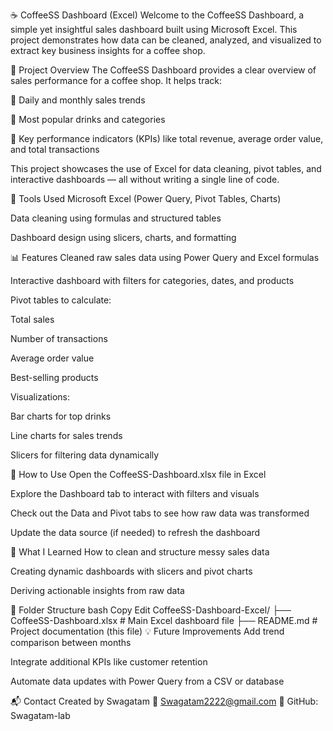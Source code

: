☕ CoffeeSS Dashboard (Excel)
Welcome to the CoffeeSS Dashboard, a simple yet insightful sales dashboard built using Microsoft Excel. This project demonstrates how data can be cleaned, analyzed, and visualized to extract key business insights for a coffee shop.

📌 Project Overview
The CoffeeSS Dashboard provides a clear overview of sales performance for a coffee shop. It helps track:

📅 Daily and monthly sales trends

🥤 Most popular drinks and categories

🧾 Key performance indicators (KPIs) like total revenue, average order value, and total transactions

This project showcases the use of Excel for data cleaning, pivot tables, and interactive dashboards — all without writing a single line of code.

🧰 Tools Used
Microsoft Excel (Power Query, Pivot Tables, Charts)

Data cleaning using formulas and structured tables

Dashboard design using slicers, charts, and formatting

📊 Features
Cleaned raw sales data using Power Query and Excel formulas

Interactive dashboard with filters for categories, dates, and products

Pivot tables to calculate:

Total sales

Number of transactions

Average order value

Best-selling products

Visualizations:

Bar charts for top drinks

Line charts for sales trends

Slicers for filtering data dynamically

📝 How to Use
Open the CoffeeSS-Dashboard.xlsx file in Excel

Explore the Dashboard tab to interact with filters and visuals

Check out the Data and Pivot tabs to see how raw data was transformed

Update the data source (if needed) to refresh the dashboard

🧠 What I Learned
How to clean and structure messy sales data

Creating dynamic dashboards with slicers and pivot charts

Deriving actionable insights from raw data

📂 Folder Structure
bash
Copy
Edit
CoffeeSS-Dashboard-Excel/
├── CoffeeSS-Dashboard.xlsx       # Main Excel dashboard file
├── README.md                     # Project documentation (this file)
💡 Future Improvements
Add trend comparison between months

Integrate additional KPIs like customer retention

Automate data updates with Power Query from a CSV or database

📬 Contact
Created by Swagatam
📧 Swagatam2222@gmail.com
🔗 GitHub: Swagatam-lab
